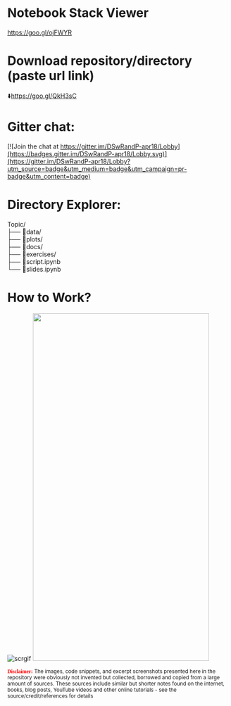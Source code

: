 # Notebook Stack Viewer  

https://goo.gl/ojFWYR

# Download repository/directory (paste url link)         
:arrow_down:https://goo.gl/QkH3sC

# Gitter chat:   

[![Join the chat at https://gitter.im/DSwRandP-apr18/Lobby](https://badges.gitter.im/DSwRandP-apr18/Lobby.svg)](https://gitter.im/DSwRandP-apr18/Lobby?utm_source=badge&utm_medium=badge&utm_campaign=pr-badge&utm_content=badge)
  
  
# Directory Explorer:      
Topic/  
├── :open_file_folder:data/  
├── :open_file_folder:plots/  
├── :open_file_folder:docs/  
├── :open_file_folder:exercises/  
├── :closed_book:script.ipynb    
└── :closed_book:slides.ipynb      

# How to Work? 
![scrgif](https://github.com/sumendar/DSwRandP-apr18/blob/master/00-InstallationEnvironmentSetup/plots/F24L2CKGtv.gif) 
<img src="https://github.com/sumendar/DSwRandP-apr18/blob/master/00-InstallationEnvironmentSetup/plots/F24L2CKGtv.gif" width="400" height="790">  

<sub><span style="color:red; font-family:Comic Sans MS">**Disclaimer:**</span> The images, code snippets, and excerpt screenshots presented here in the repository were obviously not invented but collected, borrowed and copied from a large amount of sources. These sources include similar but shorter notes found on the internet, books, blog posts, YouTube videos and other online tutorials - see the source/credit/references for details</sub>
